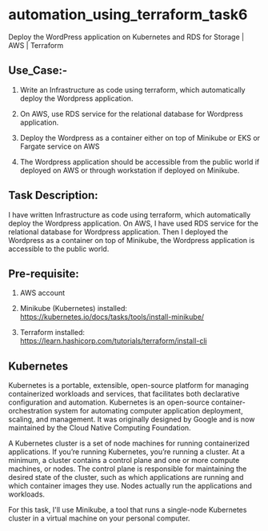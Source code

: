 # automation_using_terraform_task6
Deploy the WordPress application on Kubernetes and RDS for Storage | AWS | Terraform

## Use_Case:-

1.  Write an Infrastructure as code using terraform, which automatically deploy the Wordpress application.

2.  On AWS, use RDS service for the relational database for Wordpress application.

3. Deploy the Wordpress as a container either on top of Minikube or EKS or Fargate service on AWS

4. The Wordpress application should be accessible from the public world if deployed on AWS or through workstation if deployed on Minikube.

## Task Description:

I have written Infrastructure as code using terraform, which automatically deploy the Wordpress application. On AWS, I have used RDS service for the relational database for Wordpress application. Then I deployed the Wordpress as a container on top of Minikube, the Wordpress application is accessible to the public world.

## Pre-requisite:
1) AWS account
   
2) Minikube (Kubernetes) installed:
           https://kubernetes.io/docs/tasks/tools/install-minikube/

3) Terraform installed:
           https://learn.hashicorp.com/tutorials/terraform/install-cli
      
      

## Kubernetes

Kubernetes is a portable, extensible, open-source platform for managing containerized workloads and services, that facilitates both declarative configuration and automation.
Kubernetes is an open-source container-orchestration system for automating computer application deployment, scaling, and management. It was originally designed by Google and is now maintained by the Cloud Native Computing Foundation.



A Kubernetes cluster is a set of node machines for running containerized applications. If you’re running Kubernetes, you’re running a cluster. At a minimum, a cluster contains a control plane and one or more compute machines, or nodes. The control plane is responsible for maintaining the desired state of the cluster, such as which applications are running and which container images they use. Nodes actually run the applications and workloads.

For this task, I'll use Minikube, a tool that runs a single-node Kubernetes cluster in a virtual machine on your personal computer.
